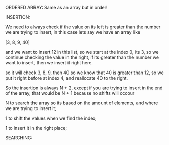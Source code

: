 ORDERED ARRAY:
Same as an array but in order!

INSERTION:

We need to always check if the value on its left is greater than the number we are trying to insert, in this case lets say we have an array like 

[3, 8, 9, 40]

and we want to insert 12 in this list, so we start at the index 0, its 3, so we continue checking the value in the right, if its greater than the number we want to insert, then we insert it right here. 

so it will check 3, 8, 9, then 40 so we know that 40 is greater than 12, so we put it right before at index 4, and reallocate 40 to the right.

So the insertion is always N + 2, except if you are trying to insert in the end of the array, that would be N + 1 because no shifts will occour

N to search the array so its based on the amount of elements, and where we are trying to insert it;

1 to shift the values when we find the index;

1 to insert it in the right place;

SEARCHING:

